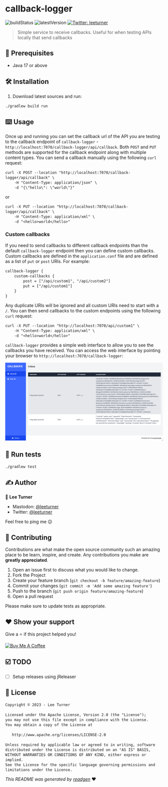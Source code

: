 # callback-logger

![buildStatus](https://img.shields.io/github/workflow/status/leeturner/callback-logger/Java%20CI%20with%20Gradle?style=plastic)
![latestVersion](https://img.shields.io/github/v/release/leeturner/callback-logger)
<a href="https://twitter.com/leeturner" target="_blank">
<img alt="Twitter: leeturner" src="https://img.shields.io/twitter/follow/leeturner.svg?style=social" />
</a>

> Simple service to receive callbacks. Useful for when testing APIs locally that send callbacks

## 🦿 Prerequisites

- Java 17 or above

## 🛠 Installation

1. Download latest sources and run:
 
 ```shell script
./gradlew build run
```

## ⌨️ Usage

Once up and running you can set the callback url of the API you are testing to the callback endpoint of `callback-logger` - 
`http://localhost:7070/callback-logger/api/callback`.  Both `POST` and `PUT` methods are supported for the callback 
endpoint along with multiple content types.  You can send a callback manually using the following `curl` request:

```shell
curl -X POST --location "http://localhost:7070/callback-logger/api/callback" \
    -H "Content-Type: application/json" \
    -d "{\"hello\": \"world\"}"
```

or

```shell
curl -X PUT --location "http://localhost:7070/callback-logger/api/callback" \
    -H "Content-Type: application/xml" \
    -d "<hello>world</hello>" 
```

### Custom callbacks

If you need to send callbacks to different callback endpoints than the default `callback-logger` endpoint then you can
define custom callbacks.  Custom callbacks are defined in the `application.conf` file and are defined as a list of `put`
or `post` URIs.  For example:

```hocon
callback-logger {
    custom-callbacks {
        post = ["/api/custom1", "/api/custom2"]
        put = ["/api/custom1"]
    }
}
```

Any duplicate URIs will be ignored and all custom URIs need to start with a `/`.  You can then send callbacks to the 
custom endpoints using the following `curl` request:

```shell
curl -X PUT --location "http://localhost:7070/api/custom1" \
    -H "Content-Type: application/xml" \
    -d "<hello>world</hello>" 
```

`callback-logger` provides a simple web interface to allow you to see the callbacks you have received.  You can access
the web interface by pointing your browser to `http://localhost:7070/callback-logger`:


![](docs/callback-logger-ui.png)


## 🥼 Run tests

```shell script
./gradlew test
```

## ✍️ Author

👤 **Lee Turner**

* Mastodon: <a href="https://hachyderm.io/@leeturner" target="_blank">@leeturner</a>
* Twitter: <a href="https://twitter.com/leeturner" target="_blank">@leeturner</a>

Feel free to ping me 😉

## 🤝 Contributing

Contributions are what make the open source community such an amazing place to be learn, inspire, and create. Any
contributions you make are **greatly appreciated**.

1. Open an issue first to discuss what you would like to change.
1. Fork the Project
1. Create your feature branch (`git checkout -b feature/amazing-feature`)
1. Commit your changes (`git commit -m 'Add some amazing feature'`)
1. Push to the branch (`git push origin feature/amazing-feature`)
1. Open a pull request

Please make sure to update tests as appropriate.

## ❤ Show your support

Give a ⭐️ if this project helped you!

<a href="https://www.buymeacoffee.com/leeturner" target="_blank">
    <img src="https://cdn.buymeacoffee.com/buttons/v2/default-yellow.png" alt="Buy Me A Coffee" width="160">
</a>

## ☑️ TODO

- [ ] Setup releases using jReleaser

## 📝 License

```
Copyright © 2023 - Lee Turner

Licensed under the Apache License, Version 2.0 (the "License");
you may not use this file except in compliance with the License.
You may obtain a copy of the License at

   http://www.apache.org/licenses/LICENSE-2.0

Unless required by applicable law or agreed to in writing, software
distributed under the License is distributed on an "AS IS" BASIS,
WITHOUT WARRANTIES OR CONDITIONS OF ANY KIND, either express or implied.
See the License for the specific language governing permissions and
limitations under the License.
```

_This README was generated by [readgen](https://github.com/theapache64/readgen)_ ❤